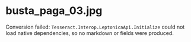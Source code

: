 # busta_paga_03.jpg

Conversion failed: `Tesseract.Interop.LeptonicaApi.Initialize` could not load native dependencies, so no markdown or fields were produced.
